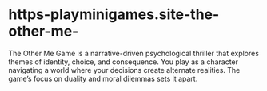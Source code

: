 # https-playminigames.site-the-other-me-
The Other Me Game is a narrative-driven psychological thriller that explores themes of identity, choice, and consequence. You play as a character navigating a world where your decisions create alternate realities. The game’s focus on duality and moral dilemmas sets it apart.
